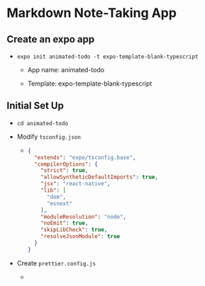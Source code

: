 # Markdown Note-Taking App

## Create an expo app

- `expo init animated-todo -t expo-template-blank-typescript`

  - App name: animated-todo
  
  - Template: expo-template-blank-typescript

## Initial Set Up

- `cd animated-todo`

- Modify `tsconfig.json`

  - ```json
    {
      "extends": "expo/tsconfig.base",
      "compilerOptions": {
        "strict": true,
        "allowSyntheticDefaultImports": true,
        "jsx": "react-native",
        "lib": [
          "dom",
          "esnext"
        ],
        "moduleResolution": "node",
        "noEmit": true,
        "skipLibCheck": true,
        "resolveJsonModule": true
      }
    }
    ```

- Create `prettier.config.js`

  - ```js
    